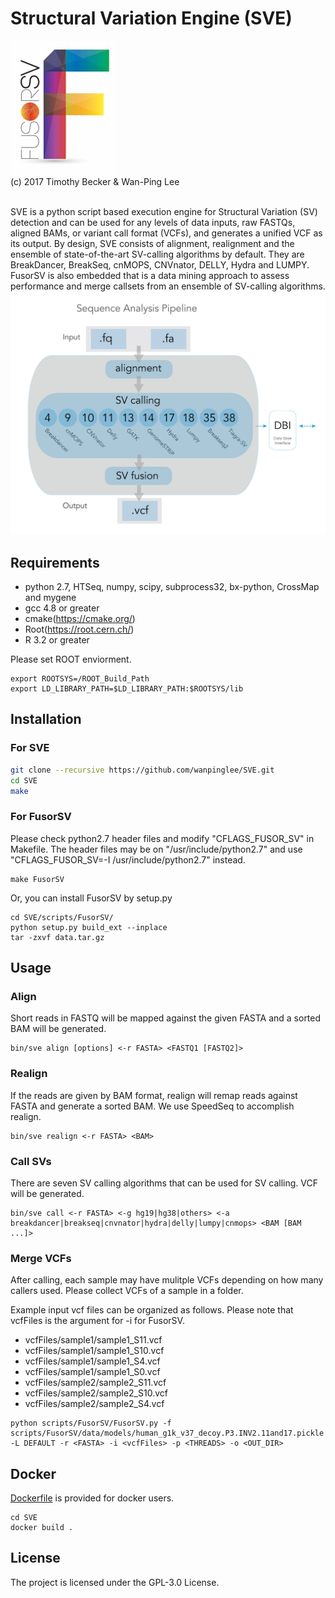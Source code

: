 # Structural Variation Engine (SVE)

![Alt text](fusorSVlogo.jpg?raw=true "Logo")<br>
(c) 2017 Timothy Becker & Wan-Ping Lee<br><br>

SVE is a python script based execution engine for Structural Variation (SV) detection and can be used for any levels of data inputs, raw FASTQs, aligned BAMs, or variant call format (VCFs), and generates a unified VCF as its output.
By design, SVE consists of alignment, realignment and the ensemble of state-of-the-art SV-calling algorithms by default. 
They are BreakDancer, BreakSeq, cnMOPS, CNVnator, DELLY, Hydra and LUMPY.
FusorSV is also embedded that is a data mining approach to assess performance and merge callsets from an ensemble of SV-calling algorithms.
![Alt text](overview.jpg?raw=true "SVE")

## Requirements
* python 2.7, HTSeq, numpy, scipy, subprocess32, bx-python, CrossMap and mygene
* gcc 4.8 or greater
* cmake(https://cmake.org/)
* Root(https://root.cern.ch/)
* R 3.2 or greater
	
Please set ROOT enviorment.
```
export ROOTSYS=/ROOT_Build_Path
export LD_LIBRARY_PATH=$LD_LIBRARY_PATH:$ROOTSYS/lib
```

## Installation
### For SVE

```bash
git clone --recursive https://github.com/wanpinglee/SVE.git
cd SVE
make
```
### For FusorSV
Please check python2.7 header files and modify "CFLAGS_FUSOR_SV" in Makefile.
The header files may be on "/usr/include/python2.7" and use "CFLAGS_FUSOR_SV=-I /usr/include/python2.7" instead.
```
make FusorSV
```
Or, you can install FusorSV by setup.py
```
cd SVE/scripts/FusorSV/
python setup.py build_ext --inplace
tar -zxvf data.tar.gz
```

## Usage
### Align
Short reads in FASTQ will be mapped against the given FASTA and a sorted BAM will be generated.
```
bin/sve align [options] <-r FASTA> <FASTQ1 [FASTQ2]>
```
### Realign
If the reads are given by BAM format, realign will remap reads against FASTA and generate a sorted BAM.
We use SpeedSeq to accomplish realign.
```
bin/sve realign <-r FASTA> <BAM>
```
### Call SVs
There are seven SV calling algorithms that can be used for SV calling. VCF will be generated.
```
bin/sve call <-r FASTA> <-g hg19|hg38|others> <-a breakdancer|breakseq|cnvnator|hydra|delly|lumpy|cnmops> <BAM [BAM ...]>
```

### Merge VCFs
After calling, each sample may have mulitple VCFs depending on how many callers used.
Please collect VCFs of a sample in a folder.

Example input vcf files can be organized as follows. Please note that vcfFiles is the argument for -i for FusorSV.
* vcfFiles/sample1/sample1_S11.vcf
* vcfFiles/sample1/sample1_S10.vcf
* vcfFiles/sample1/sample1_S4.vcf
* vcfFiles/sample1/sample1_S0.vcf
* vcfFiles/sample2/sample2_S11.vcf
* vcfFiles/sample2/sample2_S10.vcf
* vcfFiles/sample2/sample2_S4.vcf

```
python scripts/FusorSV/FusorSV.py -f scripts/FusorSV/data/models/human_g1k_v37_decoy.P3.INV2.11and17.pickle -L DEFAULT -r <FASTA> -i <vcfFiles> -p <THREADS> -o <OUT_DIR>
```

## Docker
[Dockerfile](https://github.com/TheJacksonLaboratory/SVE/blob/master/Dockerfile) is provided for docker users.
```
cd SVE
docker build .
```

## License
The project is licensed under the GPL-3.0 License.
